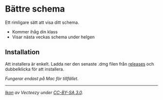 # Bättre schema

Ett rimligare sätt att visa ditt schema.

- Kommer ihåg din klass
- Visar nästa veckas schema under helgen

## Installation

Att installera är enkelt. Ladda ner den senaste .dmg filen från [releases](https://github.com/jacwah/globala-schema/releases) och dubbelklicka för att installera.

*Fungerar endast på Mac för tillfället.*

---

*[Ikon](https://www.iconfinder.com/icons/532741/appointment_calendar_date_month_planner_reminder_schedule_icon#size=128) av Vecteezy under [CC-BY-SA 3.0](http://creativecommons.org/licenses/by-sa/3.0/).*

